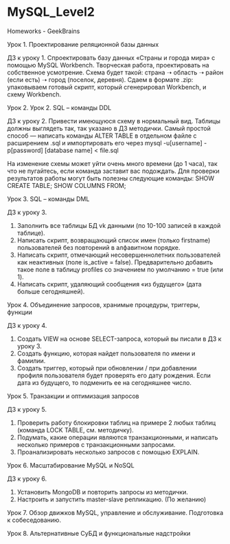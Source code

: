 # MySQL_Level2
Homeworks - GeekBrains

Урок 1. Проектирование реляционной базы данных

ДЗ к уроку 1.
Спроектировать базу данных «Страны и города мира» с помощью MySQL Workbench. Творческая работа, проектировать на собственное усмотрение. Схема будет такой: страна ➝ область ➝ район (если есть) ➝ город (поселок, деревня). Сдаем в формате .zip: упаковываем готовый скрипт, который сгенерировал Workbench, и схему Workbench.

Урок 2. Урок 2. SQL – команды DDL

ДЗ к уроку 2.
Привести имеющуюся схему в нормальный вид. Таблицы должны выглядеть так, так указано в ДЗ методички.
Самый простой способ — написать команды ALTER TABLE в отдельном файле с расширением .sql и импортировать его через
mysql -u[username] -p[password] [database name] < file.sql

На изменение схемы может уйти очень много времени (до 1 часа), так что не пугайтесь, если команда заставит вас подождать.
Для проверки результатов работы могут быть полезны следующие команды:
SHOW CREATE TABLE<yourtable>;
SHOW COLUMNS FROM<yourtable>;
  
Урок 3. SQL – команды DML

ДЗ к уроку 3.
1. Заполнить все таблицы БД vk данными (по 10-100 записей в каждой таблице).
2. Написать скрипт, возвращающий список имен (только firstname) пользователей без повторений в алфавитном порядке.
3. Написать скрипт, отмечающий несовершеннолетних пользователей как неактивных (поле is_active = false). Предварительно добавить такое поле в таблицу profiles со значением по умолчанию = true (или 1).
4. Написать скрипт, удаляющий сообщения «из будущего» (дата больше сегодняшней).

Урок 4. Объединение запросов, хранимые процедуры, триггеры, функции

ДЗ к уроку 4.
1. Создать VIEW на основе SELECT-запроса, который вы писали в ДЗ к уроку 3.
2. Создать функцию, которая найдет пользователя по имени и фамилии.
3. Создать триггер, который при обновлении / при добавлении профиля пользователя будет проверять его дату рождения. Если дата из будущего, то подменить ее на сегодняшнее число.

Урок 5. Транзакции и оптимизация запросов

ДЗ к уроку 5.
1. Проверить работу блокировки таблиц на примере 2 любых таблиц (команда LOCK TABLE, см. методичку).
2. Подумать, какие операции являются транзакционными, и написать несколько примеров с транзакционными запросами.
3. Проанализировать несколько запросов с помощью EXPLAIN.

Урок 6. Масштабирование MySQL и NoSQL

ДЗ к уроку 6.
1. Установить MongoDB и повторить запросы из методички.
2. Настроить и запустить master-slave репликацию. (По желанию)

Урок 7. Обзор движков MySQL, управление и обслуживание. Подготовка к собеседованию.

Урок 8. Альтернативные СуБД и функциональные надстройки
